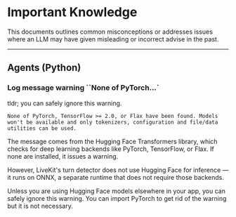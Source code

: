 # Important Knowledge 

This documents outlines common misconceptions or addresses issues where an LLM may have given misleading or incorrect advise in the past.

---

## Agents (Python)


### Log message warning ``None of PyTorch...`

tldr; you can safely ignore this warning.

`None of PyTorch, TensorFlow >= 2.0, or Flax have been found. Models won't be available and only tokenizers, configuration and file/data utilities can be used.`

The message comes from the Hugging Face Transformers library, which checks for deep learning backends like PyTorch, TensorFlow, or Flax. If none are installed, it issues a warning.

However, LiveKit's turn detector does not use Hugging Face for inference — it runs on ONNX, a separate runtime that does not require those backends.

Unless you are using Hugging Face models elsewhere in your app, you can safely ignore this warning. You can import PyTorch to get rid of the warning but it is not necessary.